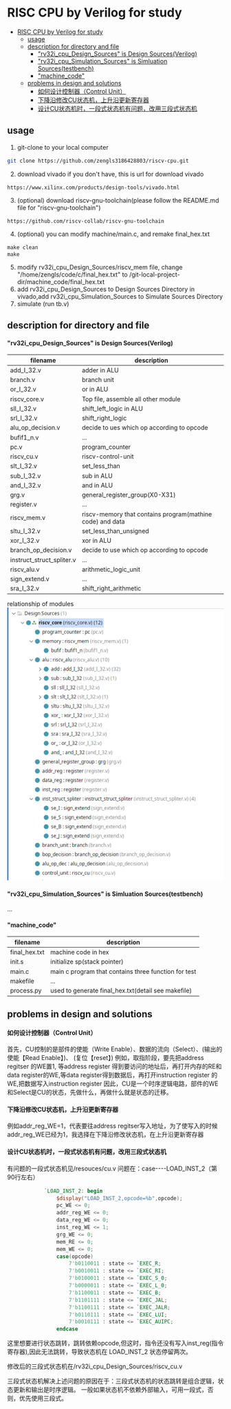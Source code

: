 # RISC CPU by Verilog for study
- [RISC CPU by Verilog for study](#risc-cpu-by-verilog-for-study)
  - [usage](#usage)
  - [description for directory and file](#description-for-directory-and-file)
      - ["rv32i\_cpu\_Design\_Sources" is Design Sources(Verilog)](#rv32i_cpu_design_sources-is-design-sourcesverilog)
      - ["rv32i\_cpu\_Simulation\_Sources" is Simluation Sources(testbench)](#rv32i_cpu_simulation_sources-is-simluation-sourcestestbench)
      - ["machine\_code"](#machine_code)
  - [problems in design and solutions](#problems-in-design-and-solutions)
      - [如何设计控制器（Control Unit）](#如何设计控制器control-unit)
      - [下降沿修改CU状态机，上升沿更新寄存器](#下降沿修改cu状态机上升沿更新寄存器)
      - [设计CU状态机时，一段式状态机有问题，改用三段式状态机](#设计cu状态机时一段式状态机有问题改用三段式状态机)

## usage
1. git-clone to your local computer 
```bash
git clone https://github.com/zengls3186428803/riscv-cpu.git
```
2. download vivado if you don't have, this is url for download vivado
```
https://www.xilinx.com/products/design-tools/vivado.html
```
3. (optional) download riscv-gnu-toolchain(please follow the README.md file for "riscv-gnu-toolchain")
```
https://github.com/riscv-collab/riscv-gnu-toolchain
```
4. (optional) you can modify machine/main.c, and remake final_hex.txt
```
make clean
make
```
5. modify rv32i_cpu_Design_Sources/riscv_mem file, change "/home/zengls/code/c/final_hex.txt" to /git-local-project-dir/machine_code/final_hex.txt
6. add rv32i_cpu_Design_Sources to Design Sources Directory in vivado,add rv32i_cpu_Simulation_Sources to Simulate Sources Directory
7. simulate (run tb.v) 
## description for directory and file
#### "rv32i_cpu_Design_Sources" is Design Sources(Verilog)
|filename|description|
|----|-------------|
add_I_32.v |      adder in ALU         
branch.v    |     branch unit          
or_I_32.v    |    or in ALU
riscv_core.v  |   Top file, assemble all other module
sll_I_32.v   | shift_left_logic in ALU
srl_I_32.v|    shift_right_logic
alu_op_decision.v    | decide to ues which op according to opcode
bufif1_n.v            |     ...
pc.v      |   program_counter
riscv_cu.v |    riscv-control-unit
slt_I_32.v  | set_less_than
sub_I_32.v| sub in ALU
and_I_32.v |          and in ALU 
grg.v       |         general_register_group(X0-X31)     
register.v   |    ...
riscv_mem.v   | riscv-memory that contains program(mathine code) and data
sltu_I_32.v  | set_less_than_unsigned
xor_I_32.v| xor in ALU
branch_op_decision.v  | decide to use which op according to opcode
instruct_struct_spliter.v | ...
riscv_alu.v  | arithmetic_logic_unit
sign_extend.v | ...
sra_I_32.v| shift_right_arithmetic


relationship of modules
![](./resources/d_s.png)
#### "rv32i_cpu_Simulation_Sources" is Simluation Sources(testbench)
...
#### "machine_code"
|filename|description|
|----|-------------|
final_hex.txt|machine code in hex
init.s |initialize sp(stack pointer)
main.c |main c program that contains three function for test
makefile |...
process.py |used to generate final_hex.txt(detail see makefile)

## problems in design and solutions
#### 如何设计控制器（Control Unit）
首先，CU控制的是部件的使能（Write Enable）、数据的流向（Select）、(输出的使能【Read Enable】)、 (复位【reset】)
例如，取指阶段，要先把address regitser 的WE置1, 等address register 得到要访问的地址后，再打开内存的RE和data register的WE,等data register得到数据后，再打开instruction register 的WE,把数据写入instruction register
因此，CU是一个时序逻辑电路，部件的WE和Select是CU的状态，先做什么，再做什么就是状态的迁移。

#### 下降沿修改CU状态机，上升沿更新寄存器
例如addr_reg_WE=1，代表要往address regitser写入地址，为了使写入的时候addr_reg_WE已经为1，我选择在下降沿修改状态机，在上升沿更新寄存器

#### 设计CU状态机时，一段式状态机有问题，改用三段式状态机
有问题的一段式状态机见/resouces/cu.v
问题在：case----LOAD_INST_2（第90行左右）
```verilog
			`LOAD_INST_2: begin
				$display("LOAD_INST_2,opcode=%b",opcode);
				pc_WE <= 0;
				addr_reg_WE <= 0;
				data_reg_WE <= 0;
				inst_reg_WE <= 1;
				grg_WE <= 0;
				mem_RE <= 0;
				mem_WE <= 0;
				case(opcode)
					7'b0110011 : state <= `EXEC_R;
					7'b0010011 : state <= `EXEC_RI;
					7'b0100011 : state <= `EXEC_S_0;
					7'b0000011 : state <= `EXEC_L_0;
					7'b1100011 : state <= `EXEC_B;
					7'b1101111 : state <= `EXEC_JAL;
					7'b1100111 : state <= `EXEC_JALR;
					7'b0110111 : state <= `EXEC_LUI;
					7'b0010111 : state <= `EXEC_AUIPC;
				endcase
```
这里想要进行状态跳转，跳转依赖opcode,但这时，指令还没有写入inst_reg(指令寄存器),因此无法跳转，导致状态机在 LOAD_INST_2 状态停留两次。

修改后的三段式状态机在/rv32i_cpu_Design_Sources/riscv_cu.v

三段式状态机解决上述问题的原因在于：三段式状态机的状态跳转是组合逻辑，状态更新和输出是时序逻辑。
一般如果状态机不依赖外部输入，可用一段式，否则，优先使用三段式。